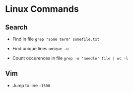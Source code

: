 # Linux Commands

## Search  

* Find in file
`grep "some term" somefile.txt`

* Find unique lines
`unique -u` 

* Count occurences in file
`grep -o 'needle' file | wc -l`

## Vim

* Jump to line
`:1500` 
